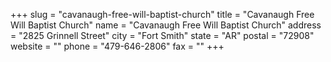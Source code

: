 +++
slug = "cavanaugh-free-will-baptist-church"
title = "Cavanaugh Free Will Baptist Church"
name = "Cavanaugh Free Will Baptist Church"
address = "2825 Grinnell Street"
city = "Fort Smith"
state = "AR"
postal = "72908"
website = ""
phone = "479-646-2806"
fax = ""
+++
